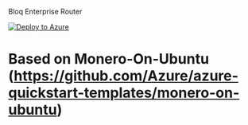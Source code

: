 Bloq Enterprise Router

[![Deploy to Azure](http://azuredeploy.net/deploybutton.png)](https://portal.azure.com/#create/Microsoft.Template/uri/https://REPLACEME/azuredeploy.json)

# Based on Monero-On-Ubuntu (https://github.com/Azure/azure-quickstart-templates/monero-on-ubuntu)
